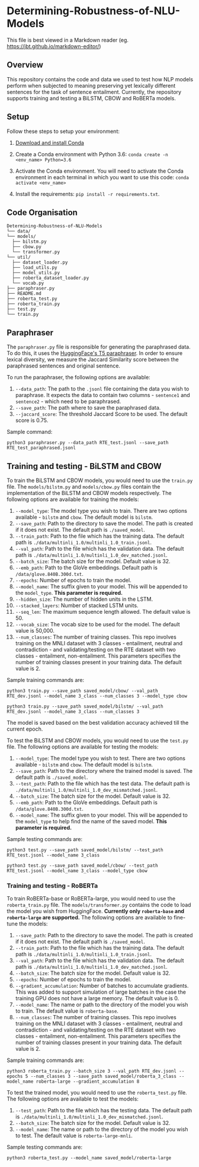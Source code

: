 # Determining-Robustness-of-NLU-Models

This file is best viewed in a Markdown reader (eg. https://jbt.github.io/markdown-editor/)

## Overview

This repository contains the code and data we used to test how NLP models perform when subjected to meaning preserving yet lexically different sentences for the task of sentence entailment. Currently, the repository supports training and testing a BiLSTM, CBOW and RoBERTa models.

## Setup

Follow these steps to setup your environment:

1. [Download and install Conda](http://https://conda.io/projects/conda/en/latest/user-guide/install/index.html "Download and install Conda")

2. Create a Conda environment with Python 3.6: `conda create -n <env_name> Python=3.6`

3. Activate the Conda environment. You will need to activate the Conda environment in each terminal in which you want to use this code: `conda activate <env_name>`

4. Install the requirements: `pip install -r requirements.txt`.


## Code Organisation


```
Determining-Robustness-of-NLU-Models
└── data/
└── models/
  ├── bilstm.py
  ├── cbow.py
  └── transformer.py
└── util/
  ├── dataset_loader.py
  ├── load_utils.py
  ├── model_utils.py
  ├── roberta_dataset_loader.py
  └── vocab.py
├── paraphraser.py
├── README.md
├── roberta_test.py
├── roberta_train.py
├── test.py
└── train.py
```

## Paraphraser

The `paraphraser.py` file is responsible for generating the paraphrased data. To do this, it uses the [HuggingFace's T5 paraphraser](https://huggingface.co/Vamsi/T5_Paraphrase_Paws). In order to ensure lexical diversity, we measure the Jaccard Similarity score between the paraphrased sentences and original sentence.

To run the paraphraser, the following options are available:

1. `--data_path`: The path to the `.jsonl` file containing the data you wish to paraphrase. It expects the data to contain two columns - `sentence1` and `sentence2` - which need to be paraphrased.
2. `--save_path`: The path where to save the paraphrased data.
3. `--jaccard_score`: The threshold Jaccard Score to be used. The default score is 0.75.

Sample command:

`python3 paraphraser.py --data_path RTE_test.jsonl --save_path RTE_test_paraphrased.jsonl`


## Training and testing - BiLSTM and CBOW

To train the BiLSTM and CBOW models, you would need to use the `train.py` file. The `models/bilstm.py` and `models/cbow.py` files contain the implementation of the BiLSTM and CBOW models respectively. The following options are available for training the models:

1. `--model_type`: The model type you wish to train. There are two options available - `bilstm` and `cbow`. The default model is `bilstm`.
2. `--save_path`: Path to the directory to save the model. The path is created if it does not exist. The default path is `./saved_model`.
3. `--train_path`: Path to the file which has the training data. The default path is `./data/multinli_1.0/multinli_1.0_train.jsonl`.
4. `--val_path`: Path to the file which has the validation data. The default path is `./data/multinli_1.0/multinli_1.0_dev_matched.jsonl`.
5. `--batch_size`: The batch size for the model. Default value is 32.
6. `--emb_path`: Path to the GloVe embeddings. Default path is `/data/glove.840B.300d.txt`.
7. `--epochs`: Number of epochs to train the model.
8. `--model_name`: The suffix given to your model. This will be appended to the `model_type`. __This parameter is required.__
9. `--hidden_size`: The number of hidden units in the LSTM.
10. `--stacked_layers`: Number of stacked LSTM units.
11. `--seq_len`: The maximum sequence length allowed. The default value is 50.
12. `--vocab_size`: The vocab size to be used for the model. The default value is 50,000.
13. `--num_classes`: The number of training classes. This repo involves training on the MNLI dataset with 3 classes - entailment, neutral and contradiction -  and validating/testing on the RTE dataset with two classes - entailment, non-entailment. This parameters specifies the number of training classes present in your training data. The default value is 2.

Sample training commands are:

`python3 train.py --save_path saved_model/cbow/ --val_path RTE_dev.jsonl --model_name 3_class --num_classes 3 --model_type cbow`

`python3 train.py --save_path saved_model/bilstm/ --val_path RTE_dev.jsonl --model_name 3_class --num_classes 3`

The model is saved based on the best validation accuracy achieved till the current epoch.

To test the BiLSTM and CBOW models, you would need to use the `test.py` file. The following options are available for testing the models:

1. `--model_type`: The model type you wish to test. There are two options available - `bilstm` and `cbow`. The default model is `bilstm`.
2. `--save_path`: Path to the directory where the trained model is saved. The default path is `./saved_model`.
3. `--test_path`: Path to the file which has the test data. The default path is `./data/multinli_1.0/multinli_1.0_dev_mismatched.jsonl`.
4. `--batch_size`: The batch size for the model. Default value is 32.
5. `--emb_path`: Path to the GloVe embeddings. Default path is `/data/glove.840B.300d.txt`.
6. `--model_name`: The suffix given to your model. This will be appended to the `model_type` to help find the name of the saved model. __This parameter is required.__

Sample testing commands are:

`python3 test.py --save_path saved_model/bilstm/ --test_path RTE_test.jsonl --model_name 3_class`

`python3 test.py --save_path saved_model/cbow/ --test_path RTE_test.jsonl --model_name 3_class --model_type cbow`

### Training and testing - RoBERTa

To train RoBERTa-base or RoBERTa-large, you would need to use the `roberta_train.py` file. The `models/transformer.py` contains the code to load the model you wish from HuggingFace. __Currently only `roberta-base` and `roberta-large` are supported.__ The following options are available to fine-tune the models:

1. `--save_path`: Path to the directory to save the model. The path is created if it does not exist. The default path is `./saved_model`.
2. `--train_path`: Path to the file which has the training data. The default path is `./data/multinli_1.0/multinli_1.0_train.jsonl`.
3. `--val_path`: Path to the file which has the validation data. The default path is `./data/multinli_1.0/multinli_1.0_dev_matched.jsonl`.
4. `--batch_size`: The batch size for the model. Default value is 32.
5. `--epochs`: Number of epochs to train the model.
6. `--gradient_accumulation`: Number of batches to accumulate gradients. This was added to support simulation of large batches in the case the training GPU does not have a large memory. The default value is 0.
7. `--model_name`: The name or path to the directory of the model you wish to train. The default value is `roberta-base`.
8. `--num_classes`: The number of training classes. This repo involves training on the MNLI dataset with 3 classes - entailment, neutral and contradiction -  and validating/testing on the RTE dataset with two classes - entailment, non-entailment. This parameters specifies the number of training classes present in your training data. The default value is 2.

Sample training commands are:

`python3 roberta_train.py --batch_size 3 --val_path RTE_dev.jsonl --epochs 5 --num_classes 3 --save_path saved_model/roberta_3_class --model_name roberta-large --gradient_accumulation 8`

To test the trained model, you would need to use the `roberta_test.py` file. The following options are available to test the models:

1. `--test_path`: Path to the file which has the testing data. The default path is `./data/multinli_1.0/multinli_1.0_dev_mismatched.jsonl`.
2. `--batch_size`: The batch size for the model. Default value is 32.
3. `--model_name`: The name or path to the directory of the model you wish to test. The default value is `roberta-large-mnli`.

Sample testing commands are:

`python3 roberta_test.py --model_name saved_model/roberta-large`